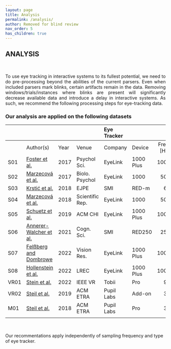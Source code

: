 ```yaml
---
layout: page
title: Analysis
permalink: /analysis/
author: Removed for blind review
nav_order: 5
has_children: true
---
```


## ANALYSIS
<br>

<p align="justify">
To use eye tracking in interactive systems to its fullest potential, we need to do pre-processing beyond the abilities of the current parsers. Even when included parsers mark blinks, certain artifacts remain in the data. Removing windows/trials/instances where blinks are present will significantly decrease available data and introduce a delay in interactive systems. As such, we recommend the following processing steps for eye-tracking data.
</p>
 

### Our analysis are applied on the following datasets

|      |                                                                                                                |      |                 | Eye Tracker |           |            | Screen |              |               |
| ---- | -------------------------------------------------------------------------------------------------------------- | ---- | --------------- | :---------- | --------- | ---------: | :----: | ------------ | ------------- |
|      | Author(s)                                                                                                      | Year | Venue           | Company     | Device    | Freq. [Hz] |  Inch  | Aspect Ratio | Distance [cm] |
| S01  | [Foster et al.]([https://osf.io/5zpvk/](https://osf.io/5zpvk/))                                                | 2017 | Psychol Sci.    | EyeLink     | 1000 Plus |       1000 |   17   | 16:9         | 100           |
| S02  | [Marzecová et al.]([https://osf.io/2xrfa/](https://osf.io/2xrfa/))                                             | 2017 | Biolo. Psychol  | EyeLink     | 1000      |        500 |   19   | 4:3          | 57            |
| S03  | [Krstić et al.]([https://osf.io/xjd5r/](https://osf.io/xjd5r/))                                                | 2018 | EJPE            | SMI         | RED-m     |         60 |  15.6  | 16:9         | 60            |
| S04  | [Marzecová et al.]([https://osf.io/rqvh3/](https://osf.io/rqvh3/))                                             | 2018 | Scientific Rep. | EyeLink     | 1000      |        500 |   19   | 4:3          | 57            |
| S05  | [Schuetz et al.]([https://github.com/facebookresearch/gaze-hci](https://github.com/facebookresearch/gaze-hci)) | 2019 | ACM CHI         | EyeLink     | 1000 Plus |       1000 |  113   | 8:5          | 180           |
| S06  | [Annerer-Walcher et al.]([https://osf.io/6823j/](https://osf.io/6823j/))                                       | 2021 | Cogn. Sci.      | SMI         | RED250    |        250 |   24   | 16:9         | 70            |
| S07  | [Felßberg and Dombrowe]([https://osf.io/dpb8z/](https://osf.io/dpb8z/))                                        | 2022 | Vision Res.     | EyeLink     | 1000 Plus |       1000 |   27   | 16:9         | 85            |
| S08  | [Hollenstein et al.]([https://osf.io/ud8s5/](https://osf.io/ud8s5/))                                           | 2022 | LREC            | EyeLink     | 1000 Plus |       1000 |   27   | 16:9         | 85            |
| VR01 | [Stein et al.](https://osf.io/b43uv/)                                                                          | 2022 | IEEE VR         | Tobii       | Pro       |         90 |  3.5   | 9:10         | -             |
| VR02 | [Steil et al.](https://perceptualui.org/research/datasets/MPIIDPEye/)                                          | 2019 | ACM ETRA        | Pupil Labs  | Add-on    |         30 |  5.7   | 8:9          | -             |
| M01  | [Steil et al.](https://perceptualui.org/research/datasets/MPIIEgoFixation/)                                    | 2018 | ACM ETRA        | Pupil Labs  | Pro       |         30 |   -    | -            | -             |
|      |                                                                                                                |      |                 |             |           |            |        |              |               |

<br>
<p>
Our recommentations apply independently of sampling frequency and type of eye tracker.
</p>
